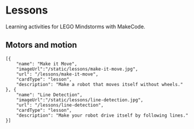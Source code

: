 # Lessons

Learning activities for LEGO Mindstorms with MakeCode.

## Motors and motion

```codecard
[{
    "name": "Make it Move",
    "imageUrl":"/static/lessons/make-it-move.jpg",
    "url": "/lessons/make-it-move",
    "cardType": "lesson",
    "description": "Make a robot that moves itself without wheels."
}, {
    "name": "Line Detection",
    "imageUrl":"/static/lessons/line-detection.jpg",
    "url": "/lessons/line-detection",
    "cardType": "lesson",
    "description": "Make your robot drive itself by following lines."
}]
```

